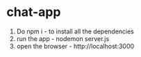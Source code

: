 # chat-app
1) Do npm i - to install all the dependencies
2) run the app - nodemon server.js
3) open the browser - http://localhost:3000
